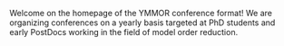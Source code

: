 Welcome on the homepage of the YMMOR conference format! 
We are organizing conferences on a yearly basis targeted at PhD students and 
early PostDocs working in the field of model order reduction.
